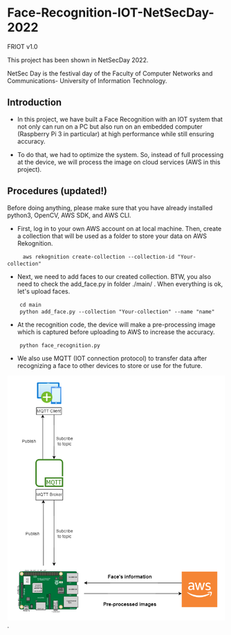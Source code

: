 # Face-Recognition-IOT-NetSecDay-2022

FRIOT v1.0

This project has been shown in NetSecDay 2022.

NetSec Day is the festival day of the Faculty of Computer Networks and Communications- University of Information Technology.

## Introduction
 - In this project, we have built a Face Recognition with an IOT system that not only can run on a PC but also run on an embedded computer (Raspberry Pi 3 in particular) at high performance while still ensuring accuracy.

 - To do that, we had to optimize the system. So, instead of full processing at the device, we will process the image on cloud services (AWS in this project).
 
## Procedures (updated!)
Before doing anything, please make sure that you have already installed python3, OpenCV, AWS SDK, and AWS CLI.
 
 - First, log in to your own AWS account on at local machine. Then, create a collection that will be used as a folder to store your data on AWS Rekognition.
```
     aws rekognition create-collection --collection-id "Your-collection"
```

 - Next, we need to add faces to our created collection. BTW, you also need to check the add_face.py in folder ./main/ . When everything is ok, let's upload faces.
```
    cd main
    python add_face.py --collection "Your-collection" --name "name"
```

 - At the recognition code, the device will make a pre-processing image which is captured before uploading to AWS to increase the accuracy.
```
    python face_recognition.py
```
 - We also use MQTT (IOT connection protocol) to transfer data after recognizing a face to other devices to store or use for the future.

![proc](/images/image.png "proc").
